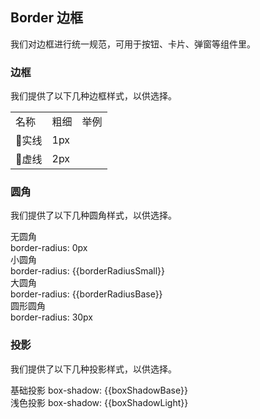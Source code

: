 <script>
    import bus from '../../bus';
    import { ACTION_USER_CONFIG_UPDATE } from '../../components/theme/constant.js';
    const varMap = {
        '$--box-shadow-light': 'boxShadowLight',
        '$--box-shadow-base': 'boxShadowBase',
        '$--border-radius-base': 'borderRadiusBase',
        '$--border-radius-small': 'borderRadiusSmall'
    };
    const original = {
        boxShadowLight: '0 2px 12px 0 rgba(0, 0, 0, 0.1)',
        boxShadowBase: '0 2px 4px rgba(0, 0, 0, .12), 0 0 6px rgba(0, 0, 0, .04)',
        borderRadiusBase: '4px',
        borderRadiusSmall: '2px'
    }
    export default {
        created() {
            bus.$on(ACTION_USER_CONFIG_UPDATE, this.setGlobal);
        },
    mounted() {
        this.setGlobal();
    },
    methods: {
        setGlobal() {
            if (window.userThemeConfig) {
                this.global = window.userThemeConfig.global;
            }
        }
    },
    data() {
        return {
            global: {},
            boxShadowLight: '',
            boxShadowBase: '',
            borderRadiusBase: '',
            borderRadiusSmall: ''
        }
    },
    watch: {
        global: {
            immediate: true,
            handler(value) {
                Object.keys(varMap).forEach((c) => {
                    if (value[c]) {
                        this[varMap[c]] = value[c]
                    } else {
                        this[varMap[c]] = original[varMap[c]]
                    }
                });
            }
        }
    }
    }
</script>

## Border 边框

我们对边框进行统一规范，可用于按钮、卡片、弹窗等组件里。

### 边框

我们提供了以下几种边框样式，以供选择。

<table class="demo-border">
    <tbody>
        <tr>
            <td class="text">名称</td>
            <td class="text">粗细</td>
            <td class="line">举例</td>
        </tr>
        <tr>
            <td class="text">实线</td>
            <td class="text">1px</td>
            <td class="line">
                <div></div>
            </td>
        </tr>
        <tr>
            <td class="text">虚线</td>
            <td class="text">2px</td>
            <td class="line">
                <div class="dashed"></div>
            </td>
        </tr>
    </tbody>
</table>

### 圆角

我们提供了以下几种圆角样式，以供选择。

<m-row :gutter="12" class="demo-radius">
    <m-col :span="6" :xs="{span: 12}">
        <div class="title">无圆角</div>
        <div class="value">border-radius: 0px</div>
        <div class="radius"></div>
    </m-col>
    <m-col :span="6" :xs="{span: 12}">
        <div class="title">小圆角</div>
        <div class="value">border-radius: {{borderRadiusSmall}}</div>
        <div 
        class="radius" 
        :style="{ borderRadius: borderRadiusSmall }"
        ></div>
    </m-col>
    <m-col :span="6" :xs="{span: 12}">
        <div class="title">大圆角</div>
        <div class="value">border-radius: {{borderRadiusBase}}</div>
        <div 
        class="radius"
        :style="{ borderRadius: borderRadiusBase }"
        ></div>
    </m-col>
    <m-col :span="6" :xs="{span: 12}">
        <div class="title">圆形圆角</div>
        <div class="value">border-radius: 30px</div>
        <div class="radius radius-30"></div>
    </m-col>
</m-row>

### 投影

我们提供了以下几种投影样式，以供选择。

<div 
class="demo-shadow"
:style="{ boxShadow: boxShadowBase }"
></div>
<span class="demo-shadow-text">基础投影 box-shadow: {{boxShadowBase}}</span>

<div 
class="demo-shadow"
:style="{ boxShadow: boxShadowLight }"
></div>
<span class="demo-shadow-text">浅色投影 box-shadow: {{boxShadowLight}}</span>
